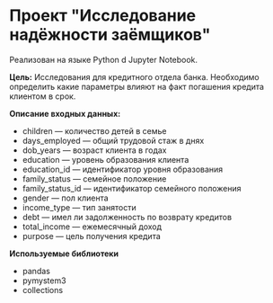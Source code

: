 # Проект "Исследование надёжности заёмщиков"
Реализован на языке Python d Jupyter Notebook.

**Цель:**
Исследования для кредитного отдела банка.
Необходимо определить какие параметры влияют на факт погашения кредита клиентом в срок.

**Описание входных данных:**
- children — количество детей в семье
- days_employed — общий трудовой стаж в днях
- dob_years — возраст клиента в годах
- education — уровень образования клиента
- education_id — идентификатор уровня образования
- family_status — семейное положение
- family_status_id — идентификатор семейного положения
- gender — пол клиента
- income_type — тип занятости
- debt — имел ли задолженность по возврату кредитов
- total_income — ежемесячный доход
- purpose — цель получения кредита

**Используемые библиотеки**
- pandas 
- pymystem3 
- collections

